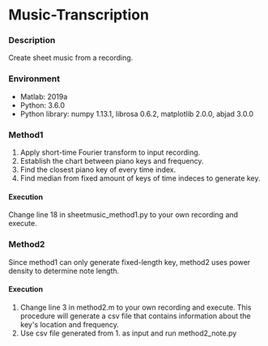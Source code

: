 # Music-Transcription

### Description
Create sheet music from a recording.

### Environment 
* Matlab: 2019a  
* Python: 3.6.0  
* Python library: numpy 1.13.1, librosa 0.6.2, matplotlib 2.0.0, abjad 3.0.0  


### Method1
1. Apply short-time Fourier transform to input recording. 
2. Establish the chart between piano keys and frequency.
3. Find the closest piano key of every time index.
4. Find median from fixed amount of keys of time indeces to generate key.
#### Execution
Change line 18 in sheetmusic_method1.py to your own recording and execute.

### Method2
Since method1 can only generate fixed-length key, method2 uses power density to determine note length.
#### Execution
1. Change line 3 in method2.m to your own recording and execute. This procedure will generate a csv file that contains information about the key's location and frequency.
2. Use csv file generated from 1. as input and run method2_note.py

